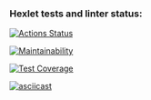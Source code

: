 ### Hexlet tests and linter status:
[![Actions Status](https://github.com/MacNoob/frontend-project-46/workflows/hexlet-check/badge.svg)](https://github.com/MacNoob/frontend-project-46/actions)

[![Maintainability](https://api.codeclimate.com/v1/badges/d287b8ded40df10d2c1f/maintainability)](https://codeclimate.com/github/MacNoob/frontend-project-46/maintainability)

[![Test Coverage](https://api.codeclimate.com/v1/badges/d287b8ded40df10d2c1f/test_coverage)](https://codeclimate.com/github/MacNoob/frontend-project-46/test_coverage)

[![asciicast](https://asciinema.org/a/lkhJ2Oqg7aN3JGxx90XH0PjUQ.svg)](https://asciinema.org/a/lkhJ2Oqg7aN3JGxx90XH0PjUQ)
